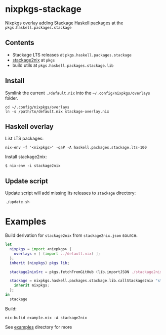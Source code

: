 # nixpkgs-stackage

Nixpkgs overlay adding Stackage Haskell packages at the `pkgs.haskell.packages.stackage`

## Contents

- Stackage LTS releases at `pkgs.haskell.packages.stackage`
- [stackage2nix][] at `pkgs`
- build utils at `pkgs.haskell.packages.stackage.lib`

## Install

Symlink the current `./default.nix` into the `~/.config/nixpkgs/overlays` folder.

```
cd ~/.config/nixpkgs/overlays
ln -s /path/to/default.nix stackage-overlay.nix
```

## Haskell overlay

List LTS packages:

```
nix-env -f '<nixpkgs>' -qaP -A haskell.packages.stackage.lts-100
```

Install stackage2nix:

```
$ nix-env -i stackage2nix
```

## Update script

Update script will add missing lts releases to `stackage` directory:

```
./update.sh
```

# Examples

Build derivation for `stackage2nix` from `stackage2nix.json` source.

``` nix
let
  nixpkgs = import <nixpkgs> {
    overlays = [ (import ../default.nix) ];
  };
  inherit (nixpkgs) pkgs lib;

  stackage2nixSrc = pkgs.fetchFromGitHub (lib.importJSON ./stackage2nix.json);

  stackage = nixpkgs.haskell.packages.stackage.lib.callStackage2nix "stackage2nix" stackage2nixSrc {
    inherit nixpkgs;
  };
in
  stackage
```

Build:

```
nix-bulid example.nix -A stackage2nix
```

See [examples](./examples) directory for more


[stackage2nix]: https://github.com/typeable/stackage2nix
